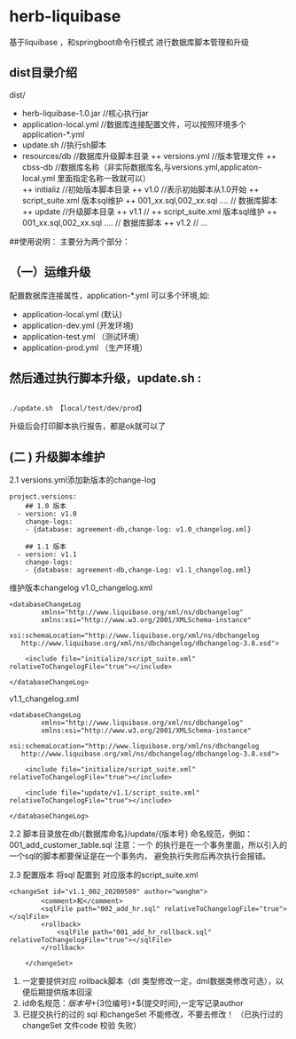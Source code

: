 # herb-liquibase
基于liquibase ，和springboot命令行模式 进行数据库脚本管理和升级

## dist目录介绍
dist/
+ herb-liquibase-1.0.jar //核心执行jar
+ application-local.yml //数据库连接配置文件，可以按照环境多个application-*.yml
+ update.sh //执行sh脚本 
+ resources/db  //数据库升级脚本目录
    ++ versions.yml //版本管理文件
    ++ cbss-db //数据库名称（非实际数据库名,与versions.yml,applicaton-local.yml 里面指定名称一致就可以）    
        ++ initializ //初始版本脚本目录
           ++ v1.0 //表示初始脚本从1.0开始
                ++ script_suite.xml 版本sql维护
                ++ 001_xx.sql,002_xx.sql .... // 数据库脚本
        ++ update //升级脚本目录 
            ++ v1.1 //
                 ++ script_suite.xml 版本sql维护
                 ++ 001_xx.sql,002_xx.sql .... // 数据库脚本
            ++ v1.2 //
            ...
            
##使用说明：
主要分为两个部分：
## （一）运维升级
配置数据库连接属性，application-*.yml
可以多个环境,如: 
* application-local.yml (默认)
* application-dev.yml (开发环境)
* application-test.yml （测试环境）
* application-prod.yml （生产环境）

然后通过执行脚本升级，update.sh : 
---
<code>
./update.sh 【local/test/dev/prod】
</code>

升级后会打印脚本执行报告，都是ok就可以了

## (二 ) 升级脚本维护
2.1 versions.yml添加新版本的change-log
```
project.versions:
    ## 1.0 版本
  - version: v1.0
    change-logs:
    - {database: agreement-db,change-log: v1.0_changelog.xml}
    
    ## 1.1 版本
  - version: v1.1
    change-logs:
    - {database: agreement-db,change-Log: v1.1_changelog.xml}
```
维护版本changelog
v1.0_changelog.xml
``` 
<databaseChangeLog
        xmlns="http://www.liquibase.org/xml/ns/dbchangelog"
        xmlns:xsi="http://www.w3.org/2001/XMLSchema-instance"
        xsi:schemaLocation="http://www.liquibase.org/xml/ns/dbchangelog
   http://www.liquibase.org/xml/ns/dbchangelog/dbchangelog-3.8.xsd">

    <include file="initialize/script_suite.xml" relativeToChangelogFile="true"></include>

</databaseChangeLog>
```
v1.1_changelog.xml
```
<databaseChangeLog
        xmlns="http://www.liquibase.org/xml/ns/dbchangelog"
        xmlns:xsi="http://www.w3.org/2001/XMLSchema-instance"
        xsi:schemaLocation="http://www.liquibase.org/xml/ns/dbchangelog
   http://www.liquibase.org/xml/ns/dbchangelog/dbchangelog-3.8.xsd">

    <include file="initialize/script_suite.xml" relativeToChangelogFile="true"></include>

    <include file="update/v1.1/script_suite.xml" relativeToChangelogFile="true"></include>

</databaseChangeLog>
```


2.2 脚本目录放在db/{数据库命名}/update/{版本号}
命名规范，例如：001_add_customer_table.sql
注意：一个 <changeSet> 的执行是在一个事务里面，所以引入的一个sql的脚本都要保证是在一个事务内，
避免执行失败后再次执行会报错。

2.3 配置版本
将sql 配置到 对应版本的script_suite.xml

```
<changeSet id="v1.1_002_20200509" author="wanghm">
        <comment>和</comment>
        <sqlFile path="002_add_hr.sql" relativeToChangelogFile="true"></sqlFile>
        <rollback>
            <sqlFile path="001_add_hr_rollback.sql"  relativeToChangelogFile="true"></sqlFile>
        </rollback>
        
    </changeSet>
```
1. 一定要提供对应 rollback脚本（dll 类型修改一定，dml数据类修改可选），以便后期提供版本回滚
2. id命名规范：${版本号}+${3位编号}+${提交时间},一定写记录author
3. 已提交执行的过的 sql 和changeSet 不能修改，不要去修改！ （已执行过的 changeSet 文件code 校验 失败）








